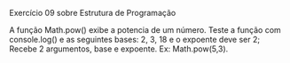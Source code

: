 Exercício 09 sobre Estrutura de Programação

A função Math.pow() exibe a potencia de um número.
Teste a função com console.log() e as seguintes bases: 2, 3, 18 e o expoente deve ser 2;
Recebe 2 argumentos, base e expoente.
Ex: Math.pow(5,3).